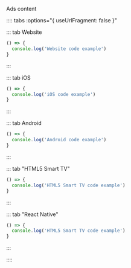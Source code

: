 Ads content

:::: tabs :options="{ useUrlFragment: false }"

::: tab Website
``` javascript
() => {
  console.log('Website code example')
}
```
:::

::: tab iOS
``` javascript
() => {
  console.log('iOS code example')
}
```
:::

::: tab Android
``` javascript
() => {
  console.log('Android code example')
}
```
:::

::: tab "HTML5 Smart TV"
``` javascript
() => {
  console.log('HTML5 Smart TV code example')
}
```
:::

::: tab "React Native"
``` javascript
() => {
  console.log('HTML5 Smart TV code example')
}
```
:::

::::